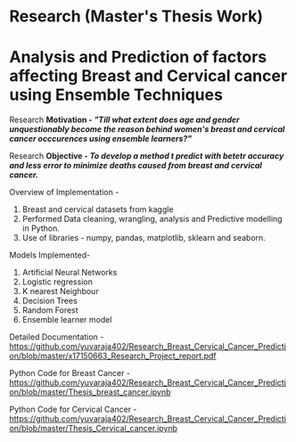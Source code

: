 # Research (Master's Thesis Work)
# Analysis and Prediction of factors affecting Breast and Cervical cancer using Ensemble Techniques

Research <b>Motivation - <i>"Till what extent does age and gender unquestionably become the reason behind women's breast and cervical cancer occcurences using ensemble learners?"</b></i>

Research <b>Objective - <i>To develop a method t predict with betetr accuracy and less error to minimize deaths caused from breast and cervical cancer.</i></b>

Overview of Implementation - 
  1. Breast and cervical datasets from kaggle 
  2. Performed Data cleaning, wrangling, analysis and Predictive modelling in Python.
  3. Use of libraries - numpy, pandas, matplotlib, sklearn and seaborn.
  
Models Implemented-
  1. Artificial Neural Networks  
  2. Logistic regression
  3. K nearest Neighbour
  4. Decision Trees
  5. Random Forest
  6. Ensemble learner model

Detailed Documentation - https://github.com/yuvaraja402/Research_Breast_Cervical_Cancer_Prediction/blob/master/x17150663_Research_Project_report.pdf

Python Code for Breast Cancer - https://github.com/yuvaraja402/Research_Breast_Cervical_Cancer_Prediction/blob/master/Thesis_breast_cancer.ipynb

Python Code for Cervical Cancer - https://github.com/yuvaraja402/Research_Breast_Cervical_Cancer_Prediction/blob/master/Thesis_Cervical_cancer.ipynb
